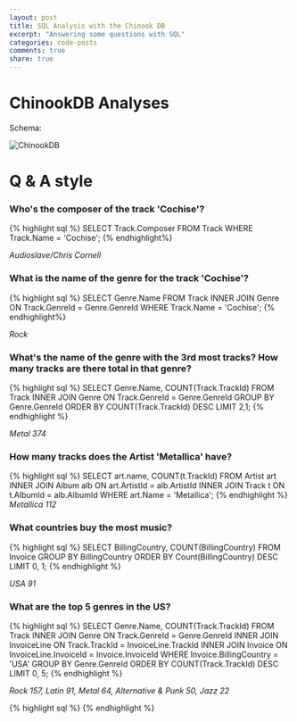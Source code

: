 ```yaml
---
layout: post
title: SQL Analysis with the Chinook DB
excerpt: "Answering some questions with SQL"
categories: code-posts
comments: true
share: true
---
```


# ChinookDB Analyses

Schema:

![ChinookDB](http://lh4.ggpht.com/_oKo6zFhdD98/SWFPtyfHJFI/AAAAAAAAAMc/GdrlzeBNsZM/s800/ChinookDatabaseSchema1.1.png)

# Q & A style

### Who's the composer of the track 'Cochise'?

{% highlight sql %}
SELECT Track.Composer FROM Track WHERE Track.Name = 'Cochise';
{% endhighlight%}

*Audioslave/Chris Cornell*

### What is the name of the genre for the track 'Cochise'?

{% highlight sql %}
SELECT Genre.Name FROM Track 
INNER JOIN Genre ON Track.GenreId = Genre.GenreId 
WHERE Track.Name = 'Cochise';
{% endhighlight%}

*Rock*


### What's the name of the genre with the 3rd most tracks? How many tracks are there total in that genre? 

{% highlight sql %}
SELECT Genre.Name, COUNT(Track.TrackId) FROM Track 
INNER JOIN Genre 
ON Track.GenreId = Genre.GenreId 
GROUP BY Genre.GenreId 
ORDER BY COUNT(Track.TrackId) DESC 
LIMIT 2,1;
{% endhighlight %}

*Metal 374*


### How many tracks does the Artist 'Metallica' have? 

{% highlight sql %}
SELECT art.name, COUNT(t.TrackId) FROM Artist art
INNER JOIN Album alb 
ON art.ArtistId = alb.ArtistId 
INNER JOIN Track t ON t.AlbumId = alb.AlbumId 
WHERE art.Name = 'Metallica';
{% endhighlight %}
*Metallica 112*


### What countries buy the most music?

{% highlight sql %}
SELECT BillingCountry, COUNT(BillingCountry) 
FROM Invoice 
GROUP BY BillingCountry 
ORDER BY Count(BillingCountry) DESC
LIMIT 0, 1;
{% endhighlight %}

*USA 91*

### What are the top 5 genres in the US? 

{% highlight sql %}
SELECT Genre.Name, COUNT(Track.TrackId) FROM Track
INNER JOIN Genre
ON Track.GenreId = Genre.GenreId
INNER JOIN InvoiceLine 
ON Track.TrackId = InvoiceLine.TrackId
INNER JOIN Invoice
ON InvoiceLine.InvoiceId = Invoice.InvoiceId
WHERE Invoice.BillingCountry = 'USA'
GROUP BY Genre.GenreId
ORDER BY COUNT(Track.TrackId) DESC 
LIMIT 0, 5;
{% endhighlight %}

*Rock 157, Latin 91, Metal 64, Alternative & Punk 50, Jazz 22*

{% highlight sql %}
{% endhighlight %}